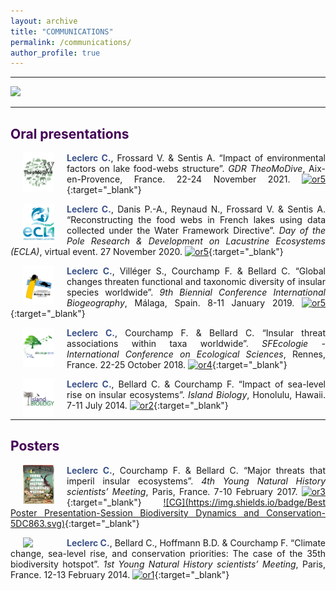 ```yaml
---
layout: archive
title: "COMMUNICATIONS"
permalink: /communications/
author_profile: true
---
```

<style> body {text-align: justify} </style> <!-- Justify text. -->

------

<img src="/images/conf_band.png"
    class="center">

------

## <span style="color:#440154">**Oral presentations**</span>


<img src="/images/logo_theomodive_2021.png"
    width="50"
    hspace="20"
    align="left"> <span style="color:#3B528B">**Leclerc C.**</span>, Frossard V. & Sentis A. “Impact of environmental factors on lake food-webs structure”. *GDR TheoMoDive*, Aix-en-Provence, France. 22-24 November 2021. [![or5](https://img.shields.io/badge/figshare-s/d540f219ee9c52d592e6-21908C.svg)](https://figshare.com/s/d540f219ee9c52d592e6){:target="_blank"}  

<img src="/images/logo_ecla.png"
    width="50"
    hspace="20"
    align="left"> <span style="color:#3B528B">**Leclerc C.**</span>, Danis P.-A., Reynaud N., Frossard V. & Sentis A. “Reconstructing the food webs in French lakes using data collected under the Water Framework Directive”. *Day of the Pole Research & Development on Lacustrine Ecosystems (ECLA)*, virtual event. 27 November 2020. [![or5](https://img.shields.io/badge/figshare-s/644f98cd028bb56f5c76-21908C.svg)](https://figshare.com/s/644f98cd028bb56f5c76){:target="_blank"}

<img src="/images/logo_malaga_2019.png"
    width="50"
    hspace="20"
    align="left"> <span style="color:#3B528B">**Leclerc C.**</span>, Villéger S., Courchamp F. & Bellard C. “Global changes threaten functional and taxonomic diversity of insular species worldwide”. *9th Biennial Conference International Biogeography*, Málaga, Spain. 8-11 January 2019. [![or5](https://img.shields.io/badge/figshare-s/84e67cb4cc6a98e87e95-21908C.svg)](https://figshare.com/s/84e67cb4cc6a98e87e95){:target="_blank"}

<img src="/images/logo_sfecologie_2018.png"
  width="50"
  hspace="20"
  align="left"> <span style="color:#3B528B">**Leclerc C.**</span>, Courchamp F. & Bellard C. “Insular threat associations within taxa worldwide”. *SFEcologie - International Conference on Ecological Sciences*, Rennes, France. 22-25 October 2018. [![or4](https://img.shields.io/badge/figshare-s/363da25268b55e068613-21908C.svg)](https://figshare.com/s/363da25268b55e068613){:target="_blank"}

<img src="/images/logo_islandbiology.png"
  width="50"
  hspace="20"
  align="left"> <span style="color:#3B528B">**Leclerc C.**</span>, Bellard C. & Courchamp F. “Impact of sea-level rise on insular ecosystems”. *Island Biology*, Honolulu, Hawaii. 7-11 July 2014. [![or2](https://img.shields.io/badge/figshare-s/754f947c8e0b675ed33b-21908C.svg)](https://figshare.com/s/754f947c8e0b675ed33b){:target="_blank"}

------

## <span style="color:#440154">**Posters**</span>

<img src="/images/logo_ynhm_2017.jpg"
  width="50"
  hspace="20"
  align="left"> <span style="color:#3B528B">**Leclerc C.**</span>, Courchamp F. & Bellard C. “Major threats that imperil insular ecosystems”. *4th Young Natural History scientists’ Meeting*, Paris, France. 7-10 February 2017. [![or3](https://img.shields.io/badge/figshare-s/34f7eb89aa90ab001f9a-21908C.svg)](https://figshare.com/s/34f7eb89aa90ab001f9a){:target="_blank"} [![CG](https://img.shields.io/badge/Best Poster Presentation-Session Biodiversity Dynamics and Conservation-5DC863.svg)](https://www.sfecologie.org/2017/03/11/laureats-sfe-jeunes-chercheurs-sciences-naturelles/){:target="_blank"}

<img src="/images/logo_ynhm_2014.png"
 width="50"
 hspace="20"
 align="left"> <span style="color:#3B528B">**Leclerc C.**</span>, Bellard C., Hoffmann B.D. & Courchamp F. “Climate change, sea-level rise, and conservation priorities: The case of the 35th biodiversity hotspot”. *1st Young Natural History scientists’ Meeting*, Paris, France. 12-13 February 2014. [![or1](https://img.shields.io/badge/figshare-s/5ef9f5d8cf9952d9c5f4-21908C.svg)](https://figshare.com/s/5ef9f5d8cf9952d9c5f4){:target="_blank"}